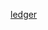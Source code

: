 [ledger](https://www.ibm.com/developerworks/cn/cloud/library/cl-blockchain-basics-intro-bluemix-trs/index.html)
